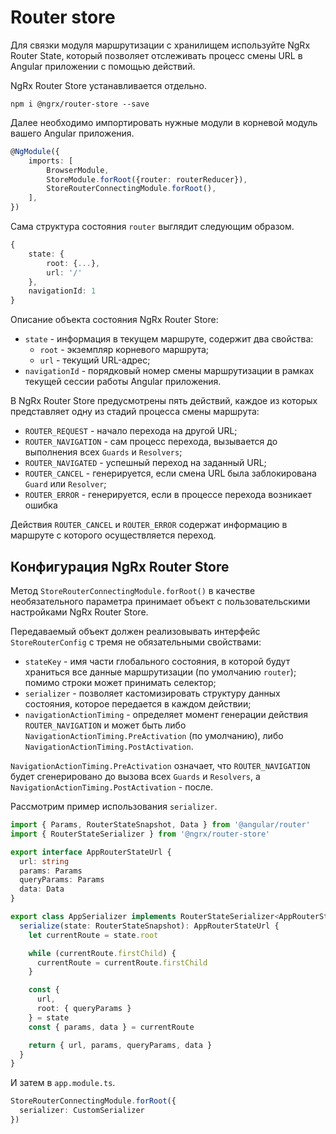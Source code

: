 # Router store

Для связки модуля маршрутизации с хранилищем используйте NgRx Router State, который позволяет отслеживать процесс смены URL в Angular приложении с помощью действий.

NgRx Router Store устанавливается отдельно.

```
npm i @ngrx/router-store --save
```

Далее необходимо импортировать нужные модули в корневой модуль вашего Angular приложения.

```ts
@NgModule({
    imports: [
        BrowserModule,
        StoreModule.forRoot({router: routerReducer}),
        StoreRouterConnectingModule.forRoot(),
    ],
})
```

Сама структура состояния `router` выглядит следующим образом.

```ts
{
    state: {
        root: {...},
        url: '/'
    },
    navigationId: 1
}
```

Описание объекта состояния NgRx Router Store:

- `state` - информация в текущем маршруте, содержит два свойства:
  - `root` - экземпляр корневого маршрута;
  - `url` - текущий URL-адрес;
- `navigationId` - порядковый номер смены маршрутизации в рамках текущей сессии работы Angular приложения.

В NgRx Router Store предусмотрены пять действий, каждое из которых представляет одну из стадий процесса смены маршрута:

- `ROUTER_REQUEST` - начало перехода на другой URL;
- `ROUTER_NAVIGATION` - сам процесс перехода, вызывается до выполнения всех `Guards` и `Resolvers`;
- `ROUTER_NAVIGATED` - успешный переход на заданный URL;
- `ROUTER_CANCEL` - генерируется, если смена URL была заблокирована `Guard` или `Resolver`;
- `ROUTER_ERROR` - генерируется, если в процессе перехода возникает ошибка

Действия `ROUTER_CANCEL` и `ROUTER_ERROR` содержат информацию в маршруте с которого осуществляется переход.

## Конфигурация NgRx Router Store

Метод `StoreRouterConnectingModule.forRoot()` в качестве необязательного параметра принимает объект с пользовательскими настройками NgRx Router Store.

Передаваемый объект должен реализовывать интерфейс `StoreRouterConfig` с тремя не обязательными свойствами:

- `stateKey` - имя части глобального состояния, в которой будут храниться все данные маршрутизации (по умолчанию `router`); помимо строки может принимать селектор;
- `serializer` - позволяет кастомизировать структуру данных состояния, которое передается в каждом действии;
- `navigationActionTiming` - определяет момент генерации действия `ROUTER_NAVIGATION` и может быть либо `NavigationActionTiming.PreActivation` (по умолчанию), либо `NavigationActionTiming.PostActivation`.

`NavigationActionTiming.PreActivation` означает, что `ROUTER_NAVIGATION` будет сгенерировано до вызова всех `Guards` и `Resolvers`, а `NavigationActionTiming.PostActivation` - после.

Рассмотрим пример использования `serializer`.

```ts
import { Params, RouterStateSnapshot, Data } from '@angular/router'
import { RouterStateSerializer } from '@ngrx/router-store'

export interface AppRouterStateUrl {
  url: string
  params: Params
  queryParams: Params
  data: Data
}

export class AppSerializer implements RouterStateSerializer<AppRouterStateUrl> {
  serialize(state: RouterStateSnapshot): AppRouterStateUrl {
    let currentRoute = state.root

    while (currentRoute.firstChild) {
      currentRoute = currentRoute.firstChild
    }

    const {
      url,
      root: { queryParams }
    } = state
    const { params, data } = currentRoute

    return { url, params, queryParams, data }
  }
}
```

И затем в `app.module.ts`.

```ts
StoreRouterConnectingModule.forRoot({
  serializer: CustomSerializer
})
```
